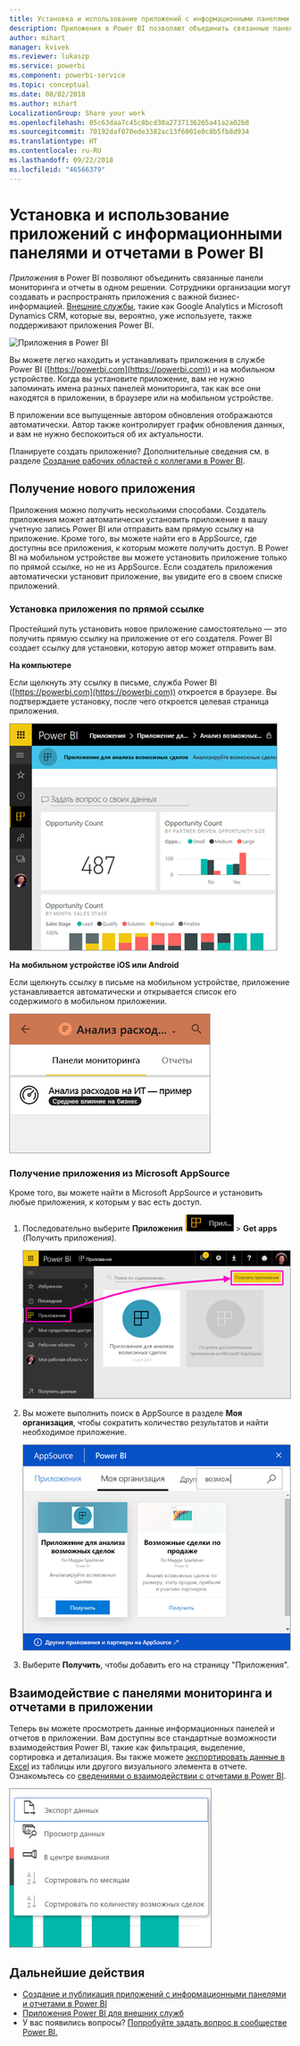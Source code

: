 ```yaml
---
title: Установка и использование приложений с информационными панелями и отчетами в Power BI
description: Приложения в Power BI позволяют объединить связанные панели мониторинга и отчеты в одном решении.
author: mihart
manager: kvivek
ms.reviewer: lukaszp
ms.service: powerbi
ms.component: powerbi-service
ms.topic: conceptual
ms.date: 08/02/2018
ms.author: mihart
LocalizationGroup: Share your work
ms.openlocfilehash: 05c63daa7c45c8bcd30a2737136265a41a2a02b8
ms.sourcegitcommit: 70192daf070ede3382ac13f6001e0c8b5fb8d934
ms.translationtype: HT
ms.contentlocale: ru-RU
ms.lasthandoff: 09/22/2018
ms.locfileid: "46566379"
---
```

# <a name="install-and-use-apps-with-dashboards-and-reports-in-power-bi"></a>Установка и использование приложений с информационными панелями и отчетами в Power BI
*Приложения* в Power BI позволяют объединить связанные панели мониторинга и отчеты в одном решении. Сотрудники организации могут создавать и распространять приложения с важной бизнес-информацией. [Внешние службы](end-user-connect-to-services.md), такие как Google Analytics и Microsoft Dynamics CRM, которые вы, вероятно, уже используете, также поддерживают приложения Power BI. 

![Приложения в Power BI](./media/end-user-apps/power-bi-apps-left-nav.png)

Вы можете легко находить и устанавливать приложения в службе Power BI ([https://powerbi.com](https://powerbi.com)) и на мобильном устройстве. Когда вы установите приложение, вам не нужно запоминать имена разных панелей мониторинга, так как все они находятся в приложении, в браузере или на мобильном устройстве.

В приложении все выпущенные автором обновления отображаются автоматически. Автор также контролирует график обновления данных, и вам не нужно беспокоиться об их актуальности. 

Планируете создать приложение? Дополнительные сведения см. в разделе [Создание рабочих областей с коллегами в Power BI](end-user-create-apps.md).

## <a name="get-a-new-app"></a>Получение нового приложения
Приложения можно получить несколькими способами. Создатель приложения может автоматически установить приложение в вашу учетную запись Power BI или отправить вам прямую ссылку на приложение. Кроме того, вы можете найти его в AppSource, где доступны все приложения, к которым можете получить доступ. В Power BI на мобильном устройстве вы можете установить приложение только по прямой ссылке, но не из AppSource. Если создатель приложения автоматически установит приложение, вы увидите его в своем списке приложений.

### <a name="install-an-app-from-a-direct-link"></a>Установка приложения по прямой ссылке
Простейший путь установить новое приложение самостоятельно — это получить прямую ссылку на приложение от его создателя. Power BI создает ссылку для установки, которую автор может отправить вам.

**На компьютере** 

Если щелкнуть эту ссылку в письме, служба Power BI ([https://powerbi.com](https://powerbi.com)) откроется в браузере. Вы подтверждаете установку, после чего откроется целевая страница приложения.

![Целевая страница приложения в службе Power BI](./media/end-user-apps/power-bi-app-landing-page-opportunity-480.png)

**На мобильном устройстве iOS или Android** 

Если щелкнуть ссылку в письме на мобильном устройстве, приложение устанавливается автоматически и открывается список его содержимого в мобильном приложении. 

![Список содержимого приложения на мобильном устройстве](./media/end-user-apps/power-bi-app-index-it-spend-360.png)

### <a name="get-the-app-from-microsoft-appsource"></a>Получение приложения из Microsoft AppSource
Кроме того, вы можете найти в Microsoft AppSource и установить любые приложения, к которым у вас есть доступ. 

1. Последовательно выберите **Приложения** !["Приложения" на панели навигации слева](./media/end-user-apps/power-bi-apps-bar.png) > **Get apps** (Получить приложения). 
   
     ![Значок Get apps (Получить приложения)](./media/end-user-apps/power-bi-service-apps-get-apps-oppty.png)
2. Вы можете выполнить поиск в AppSource в разделе **Моя организация**, чтобы сократить количество результатов и найти необходимое приложение.
   
     ![AppSource в разделе My organization (Моя организация)](./media/end-user-apps/power-bi-appsource-my-org.png)
3. Выберите **Получить**, чтобы добавить его на страницу "Приложения". 

## <a name="interact-with-the-dashboards-and-reports-in-the-app"></a>Взаимодействие с панелями мониторинга и отчетами в приложении
Теперь вы можете просмотреть данные информационных панелей и отчетов в приложении. Вам доступны все стандартные возможности взаимодействия Power BI, такие как фильтрация, выделение, сортировка и детализация. Вы также можете [экспортировать данные в Excel](end-user-export-data.md) из таблицы или другого визуального элемента в отчете. Ознакомьтесь со [сведениями о взаимодействии с отчетами в Power BI](end-user-reading-view.md). 

![Экспорт данных из визуальных элементов Power BI](./media/end-user-apps/power-bi-service-export-data-visual.png)



## <a name="next-steps"></a>Дальнейшие действия
* [Создание и публикация приложений с информационными панелями и отчетами в Power BI](end-user-create-apps.md)
* [Приложения Power BI для внешних служб](end-user-connect-to-services.md)
* У вас появились вопросы? [Попробуйте задать вопрос в сообществе Power BI.](http://community.powerbi.com/)

